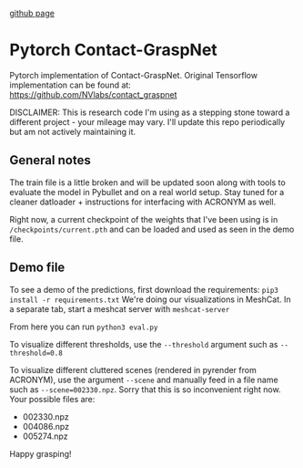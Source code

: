 [github page](https://github.com/alinasarmiento/pytorch_contactnet.git)

# Pytorch Contact-GraspNet
Pytorch implementation of Contact-GraspNet. Original Tensorflow implementation can be found at: https://github.com/NVlabs/contact_graspnet

DISCLAIMER: This is research code I'm using as a stepping stone toward a different project - your mileage may vary. I'll update this repo periodically but am not actively maintaining it.

## General notes
The train file is a little broken and will be updated soon along with tools to evaluate the model in Pybullet and on a real world setup. Stay tuned for a cleaner datloader + instructions for interfacing with ACRONYM as well.

Right now, a current checkpoint of the weights that I've been using is in `/checkpoints/current.pth` and can be loaded and used as seen in the demo file.

## Demo file

To see a demo of the predictions, first download the requirements:
`pip3 install -r requirements.txt`
We're doing our visualizations in MeshCat. In a separate tab, start a meshcat server with `meshcat-server`

From here you can run `python3 eval.py`

To visualize different thresholds, use the `--threshold` argument such as `--threshold=0.8`

To visualize different cluttered scenes (rendered in pyrender from ACRONYM), use the argument `--scene` and manually feed in a file name such as `--scene=002330.npz`. Sorry that this is so inconvenient right now. Your possible files are:
- 002330.npz
- 004086.npz
- 005274.npz

Happy grasping!
